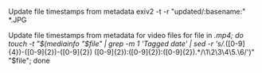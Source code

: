 

Update file timestamps from metadata
exiv2 -t -r "updated/:basename:" *.JPG

Update file timestamps from metadata for video files
for file in *.mp4; do touch -t "$(mediainfo "$file" | grep -m 1 'Tagged date' | sed -r 's/.*([0-9]{4})-([0-9]{2})-([0-9]{2}) ([0-9]{2}):([0-9]{2}):([0-9]{2}).*/\1\2\3\4\5.\6/')" "$file"; done

